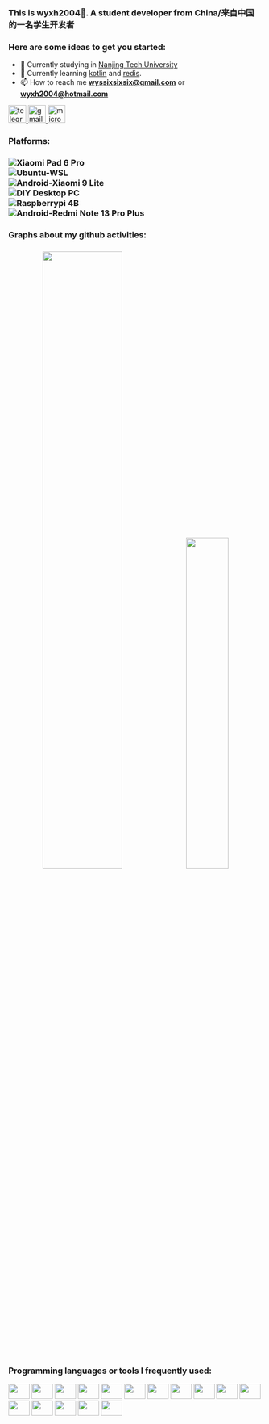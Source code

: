 ### This is wyxh2004👋. A student developer from China/来自中国的一名学生开发者

<h3>Here are some ideas to get you started:</h3>

- 🔭 Currently studying in [Nanjing Tech University](http://www.njtech.edu.cn/)
- 🌱 Currently learning [kotlin](https://kotlinlang.org/) and [redis](https://redis.io/).
- 📫 How to reach me **wyssixsixsix@gmail.com** or **wyxh2004@hotmail.com**

<div>
  <a href="https://t.me/wyxh2004" target="_blank">
    <img height="35" alt="telegram " src="https://img.shields.io/static/v1?message=Telegrm&=telegram&label=&color=2CA5E0&Color=white&labelColor=&style=for-the-badge" />
  </a>
  <a href="wyssixsixsix@gmail.com" target="_blank">
    <img height="35" alt="gmail " src="https://img.shields.io/static/v1?message=Email&=gmail&label=&color=A084DC&Color=white&labelColor=&style=for-the-badge" />
  </a>
  <a href="https://wyxh2004.github.io/blog" target="_blank">
    <img height="35" alt="microsoft-outlook " src="https://img.shields.io/static/v1?message=Website&=microsoft-outlook&label=&color=7F167F&Color=white&labelColor=&style=for-the-badge" />
  </a>
</div>

<h3>Platforms:<h3/>

![Xiaomi Pad 6 Pro](https://img.shields.io/static/v1?label=Xiaomi&message=Pad%206%20Pro&color=%23FF8C00&labelColor=%23e3e3e3&style=for-the-badge&logo=xiaomi)
<br/>
![Ubuntu-WSL](https://img.shields.io/static/v1?label=Ubuntu%20Linux&message=WSL&color=%230078D4&labelColor=%23e3e3e3&logo=ubuntu&style=for-the-badge)
<br/>
![Android-Xiaomi 9 Lite](https://img.shields.io/static/v1?label=Android&message=Xiaomi%209%20Lite&color=%2334CC44&labelColor=%23e3e3e3&logo=android&style=for-the-badge)
<br/>
![DIY Desktop PC](https://img.shields.io/static/v1?label=Windows&message=DELL%20G15%205520&color=%23e3e3e3&labelColor=%230078D6&style=for-the-badge&logo=windows11)
<br/>
![Raspberrypi 4B](https://img.shields.io/static/v1?label=Arch%20Linux&message=Raspberry%20pi%204B&color=%23e3e3e3&labelColor=%23eb3e66&style=for-the-badge&logo=raspberrypi)
<br/>
![Android-Redmi Note 13 Pro Plus](https://img.shields.io/static/v1?label=Android&message=Redmi%20Note%2013%20Pro%20%2B&color=%2334CC44&labelColor=%23e3e3e3&logo=android&style=for-the-badge)


<h3>Graphs about my github activities:<h3/>
<p align="center">
   <img src="https://github-readme-stats.vercel.app/api?username=wyxh2004&show_icons=true&icon_color=CE1D2D&text_color=718096&bg_color=00000000&show=prs_merged,prs_merged_percentage" width="56%" />
   <img src="https://github-readme-stats.vercel.app/api/top-langs/?username=wyxh2004&layout=compact&langs_count=10&bg_color=00000000" width="41%" />
</p>

<h3>Programming languages or tools I frequently used:</h3>

<div>
  <img height="30" width="42" alt="" src="https://cdn.jsdelivr.net/gh/devicons/devicon/icons/c/c-plain.svg" />
  <img height="30" width="42" alt="" src="https://cdn.jsdelivr.net/gh/devicons/devicon/icons/cplusplus/cplusplus-plain.svg" />
  <img height="30" width="42" alt="" src="https://cdn.jsdelivr.net/gh/devicons/devicon/icons/lua/lua-plain.svg" />
  <img height="30" width="42" alt="" src="https://cdn.jsdelivr.net/gh/devicons/devicon/icons/javascript/javascript-plain.svg" />
  <img height="30" width="42" alt="" src="https://cdn.jsdelivr.net/gh/devicons/devicon/icons/typescript/typescript-plain.svg" />
  <img height="30" width="42" alt="" src="https://cdn.jsdelivr.net/gh/devicons/devicon/icons/python/python-original.svg" />
  <img height="30" width="42" alt="" src="https://cdn.jsdelivr.net/gh/devicons/devicon/icons/kotlin/kotlin-original.svg" />
  <img height="30" width="42" alt="" src="https://cdn.jsdelivr.net/gh/devicons/devicon/icons/go/go-original-wordmark.svg" />
  <img height="30" width="42" alt="" src="https://cdn.jsdelivr.net/gh/devicons/devicon/icons/nextjs/nextjs-original.svg" />
  <img height="30" width="42" alt="" src="https://cdn.jsdelivr.net/gh/devicons/devicon/icons/react/react-original.svg" />
  <img height="30" width="42" alt="" src="https://cdn.jsdelivr.net/gh/devicons/devicon/icons/vuejs/vuejs-original.svg" />
  <img height="30" width="42" alt="" src="https://cdn.jsdelivr.net/gh/devicons/devicon/icons/redis/redis-original.svg" />
  <img height="30" width="42" alt="" src="https://cdn.jsdelivr.net/gh/devicons/devicon/icons/mongodb/mongodb-original.svg" />
  <img height="30" width="42" alt="" src="https://cdn.jsdelivr.net/gh/devicons/devicon/icons/docker/docker-original.svg" />
  <img height="30" width="42" alt="" src="https://cdn.jsdelivr.net/gh/devicons/devicon/icons/raspberrypi/raspberrypi-original.svg"/>
  <img height="30" width="42" alt="" src="https://cdn.jsdelivr.net/gh/devicons/devicon/icons/arduino/arduino-original.svg" />
</div>
